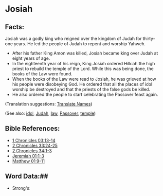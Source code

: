 # Josiah #

## Facts: ##

Josiah was a godly king who reigned over the kingdom of Judah for thirty-one years. He led the people of Judah to repent and worship Yahweh.

* After his father King Amon was killed, Josiah became king over Judah at eight years of age.
* In the eighteenth year of his reign, King Josiah ordered Hilkiah the high priest to rebuild the temple of the Lord. While this was being done, the books of the Law were found.
* When the books of the Law were read to Josiah, he was grieved at how his people were disobeying God. He ordered that all the places of idol worship be destroyed and that the priests of the false gods be killed.
* He also ordered the people to start celebrating the Passover feast again.

(Translation suggestions: [Translate Names](rc://en/ta/man/translate/translate-names))

(See also: [idol](../other/idol.md), [Judah](../other/judah.md), [law](../other/law.md), [Passover](../kt/passover.md), [temple](../kt/temple.md))

## Bible References: ##

* [1 Chronicles 03:13-14](rc://en/tn/help/1ch/03/13)
* [2 Chronicles 33:24-25](rc://en/tn/help/2ch/33/24)
* [2 Chronicles 34:1-3](rc://en/tn/help/2ch/34/01)
* [Jeremiah 01:1-3](rc://en/tn/help/jer/01/01)
* [Matthew 01:9-11](rc://en/tn/help/mat/01/09)

## Word Data:##

* Strong's: 

